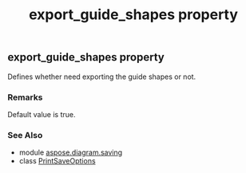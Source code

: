 ﻿---
title: export_guide_shapes property
second_title: Aspose.Diagram for Python via .NET API References
description: 
type: docs
weight: 80
url: /python-net/aspose.diagram.saving/printsaveoptions/export_guide_shapes/
is_root: false
---

## export_guide_shapes property


Defines whether need exporting the guide shapes or not.
### Remarks 


Default value is true.

### See Also
* module [aspose.diagram.saving](../../)
* class [PrintSaveOptions](/diagram/python-net/aspose.diagram.saving/printsaveoptions)

